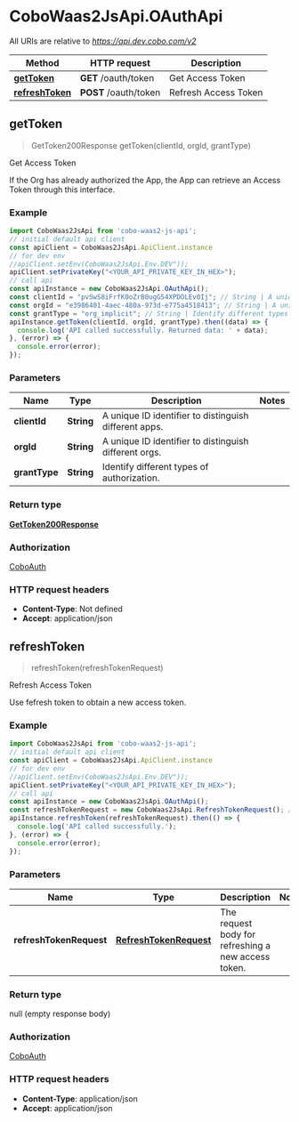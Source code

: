 # CoboWaas2JsApi.OAuthApi

All URIs are relative to *https://api.dev.cobo.com/v2*

Method | HTTP request | Description
------------- | ------------- | -------------
[**getToken**](OAuthApi.md#getToken) | **GET** /oauth/token | Get Access Token
[**refreshToken**](OAuthApi.md#refreshToken) | **POST** /oauth/token | Refresh Access Token



## getToken

> GetToken200Response getToken(clientId, orgId, grantType)

Get Access Token

If the Org has already authorized the App, the App can retrieve an Access Token through this interface. 

### Example

```javascript
import CoboWaas2JsApi from 'cobo-waas2-js-api';
// initial default api client
const apiClient = CoboWaas2JsApi.ApiClient.instance
// for dev env
//apiClient.setEnv(CoboWaas2JsApi.Env.DEV"));
apiClient.setPrivateKey("<YOUR_API_PRIVATE_KEY_IN_HEX>");
// call api
const apiInstance = new CoboWaas2JsApi.OAuthApi();
const clientId = "pvSwS8iFrfK0oZrB0ugG54XPDOLEv0Ij"; // String | A unique ID identifier to distinguish different apps.
const orgId = "e3986401-4aec-480a-973d-e775a4518413"; // String | A unique ID identifier to distinguish different orgs.
const grantType = "org_implicit"; // String | Identify different types of authorization.
apiInstance.getToken(clientId, orgId, grantType).then((data) => {
  console.log('API called successfully. Returned data: ' + data);
}, (error) => {
  console.error(error);
});

```

### Parameters


Name | Type | Description  | Notes
------------- | ------------- | ------------- | -------------
 **clientId** | **String**| A unique ID identifier to distinguish different apps. | 
 **orgId** | **String**| A unique ID identifier to distinguish different orgs. | 
 **grantType** | **String**| Identify different types of authorization. | 

### Return type

[**GetToken200Response**](GetToken200Response.md)

### Authorization

[CoboAuth](../README.md#CoboAuth)

### HTTP request headers

- **Content-Type**: Not defined
- **Accept**: application/json


## refreshToken

> refreshToken(refreshTokenRequest)

Refresh Access Token

Use fefresh token to obtain a new access token. 

### Example

```javascript
import CoboWaas2JsApi from 'cobo-waas2-js-api';
// initial default api client
const apiClient = CoboWaas2JsApi.ApiClient.instance
// for dev env
//apiClient.setEnv(CoboWaas2JsApi.Env.DEV"));
apiClient.setPrivateKey("<YOUR_API_PRIVATE_KEY_IN_HEX>");
// call api
const apiInstance = new CoboWaas2JsApi.OAuthApi();
const refreshTokenRequest = new CoboWaas2JsApi.RefreshTokenRequest(); // RefreshTokenRequest | The request body for refreshing a new access token.
apiInstance.refreshToken(refreshTokenRequest).then(() => {
  console.log('API called successfully.');
}, (error) => {
  console.error(error);
});

```

### Parameters


Name | Type | Description  | Notes
------------- | ------------- | ------------- | -------------
 **refreshTokenRequest** | [**RefreshTokenRequest**](RefreshTokenRequest.md)| The request body for refreshing a new access token. | 

### Return type

null (empty response body)

### Authorization

[CoboAuth](../README.md#CoboAuth)

### HTTP request headers

- **Content-Type**: application/json
- **Accept**: application/json

